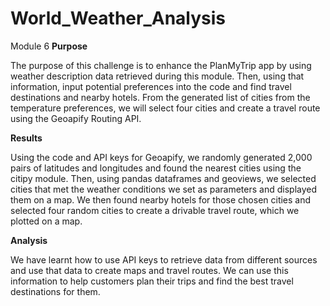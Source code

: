 # World_Weather_Analysis
Module 6
**Purpose**

The purpose of this challenge is to enhance the PlanMyTrip app by using weather description data retrieved during this module. Then, using that information, input potential preferences into the code and find travel destinations and nearby hotels. From the generated list of cities from the temperature preferences, we will select four cities and create a travel route using the Geoapify Routing API.

**Results** 

Using the code and API keys for Geoapify, we randomly generated 2,000 pairs of latitudes and longitudes and found the nearest cities using the citipy module. Then, using pandas dataframes and geoviews, we selected cities that met the weather conditions we set as parameters and displayed them on a map. We then found nearby hotels for those chosen cities and selected four random cities to create a drivable travel route, which we plotted on a map. 

**Analysis**

We have learnt how to use API keys to retrieve data from different sources and use that data to create maps and travel routes. We can use this information to help customers plan their trips and find the best travel destinations for them.